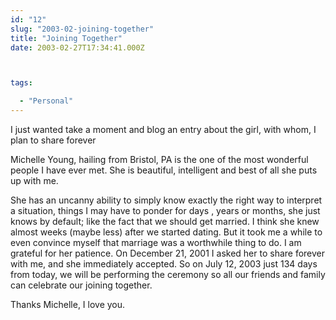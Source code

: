 ```yaml
---
id: "12"
slug: "2003-02-joining-together"
title: "Joining Together"
date: 2003-02-27T17:34:41.000Z



tags:

  - "Personal"
---
```

<div class="sqs-html-content">
  <p>I just wanted take a moment and blog an entry about the girl, with whom, I plan to share forever</p>
<p>Michelle Young, hailing from Bristol, PA is the one of the most wonderful people I have ever met.  She is beautiful, intelligent and best of all she puts up with me.</p>
<p>She has an uncanny ability to simply know exactly the right way to interpret a situation, things I may have to ponder for days , years or months, she just knows by default; like the fact that we should get married.  I think she knew almost weeks (maybe less) after we started dating.  But it took me a while to even convince myself that marriage was a worthwhile thing to do.  I am grateful for her patience.  On December 21, 2001 I asked her to share forever with me, and she immediately accepted.  So on July 12, 2003 just 134 days from today, we will be performing the ceremony so all our friends and family can celebrate our joining together.</p>
<p>Thanks Michelle, I love you.</p>
</div>
